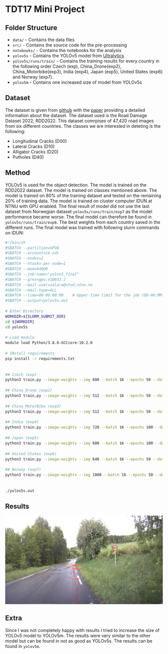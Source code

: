 # TDT17 Mini Project


## Folder Structure
* `data/` - Contains the data files
* `src/` - Contains the source code for the pre-processing
* `notebooks/` - Contains the notebooks for the analysis
* `yolov5s` - Contains the YOLOv5 model from [Ultralytics](https://github.com/ultralytics/yolov5) 
* `yolov5s/runs/train/` - Contains the training results for every country in the following order Czech (exp), China_Drone(exp2), China_Motorbike(exp3), India (exp4), Japan (exp5), United States (exp6) and Norway (exp7).
* `yolov5m` - Contains one increased size of model from YOLOv5s

## Dataset
The dataset is given from [github](https://github.com/sekilab/RoadDamageDetector) with the [paper](https://www.researchgate.net/publication/363668453_RDD2022_A_multi-national_image_dataset_for_automatic_Road_Damage_Detection) providing a detailed information about the dataset. The dataset used is the Road Damage Dataset 2022, RDD2022. This dataset comrpises of 47,420 road images from six different countries. The classes we are interested in deteting is the following:

* Longitudinal Cracks (D00)
* Lateral Cracks (D10)
* Alligator Cracks (D20)
* Putholes (D40)


## Method
YOLOv5 is used for the object detection. The model is trained on the RDD2022 dataset. The model is trained on classes mentioned above. The model is trained on 80% of the training dataset and tested on the remaining 20% of training data. The model is trained on cluster computer IDUN at NTNU with GPU enabled. The final result of model did not use the last dataset from Norwegian dataset `yolov5s/runs/train/exp7` as the model performance became worse. The final model can therefore be found in `yolov5s/runs/train/exp6`. The best weights from each country saved in the different runs. The final model was trained with following slurm commands on IDUN:


```bash
#!/bin/sh
#SBATCH --partition=GPUQ
#SBATCH --account=ie-idi
#SBATCH --nodes=2
#SBATCH --ntasks-per-node=1
#SBATCH --mem=64000
#SBATCH --job-name="yolov5_final"
#SBATCH --gres=gpu:V10032:2
#SBATCH --mail-user=salara@stud.ntnu.no
#SBATCH --mail-type=ALL
#SBATCH --time=00-00:00:00    # Upper time limit for the job (DD-HH:MM:SS)
#SBATCH --output=yolov5s.out

# Enter Directory
WORKDIR=${SLURM_SUBMIT_DIR}
cd ${WORKDIR}
cd yolov5s

# Load module
module load Python/3.8.6-GCCcore-10.2.0

# INstall requirements
pip install -r requirements.txt


## Czech (exp)
python3 train.py --image-weights --img 600 --batch 16 --epochs 50 --data czech.yaml --weights yolov5s.pt --device 0,1

## China_Drone (exp2)
python3 train.py --image-weights --img 512 --batch 16 --epochs 50 --data china_drone.yaml --weights /cluster/work/salara/TDT17/yolov5s/runs/train/exp/weights/best.pt 

## China_MotorBike (exp3)
python3 train.py --image-weights --img 512 --batch 16 --epochs 50 --data china_motorbike.yaml --weights /cluster/work/salara/TDT17/yolov5s/runs/train/exp2/weights/best.pt 

## India (exp4)
python3 train.py --image-weights --img 720 --batch 16 --epochs 100 --data india.yaml --weights /cluster/work/salara/TDT17/yolov5s/runs/train/exp3/weights/best.pt 

## Japan (exp5)
python3 train.py --image-weights --img 600 --batch 16 --epochs 100 --data japan.yaml --weights /cluster/work/salara/TDT17/yolov5s/runs/train/exp4/weights/best.pt

## United States (exp6)
python3 train.py --image-weights --img 640 --batch 16 --epochs 50 --data united_states.yaml --weights /cluster/work/salara/TDT17/yolov5s/runs/train/exp5/weights/best.pt 

## Norway (exp7)
python3 train.py --image-weights --img 1000 --batch 16 --epochs 50 --data norway.yaml --weights /cluster/work/salara/TDT17/yolov5s/runs/train/exp6/weights/best.pt


./yolov5s.out

```

## Results



![Results](./examples/Norway_008161.jpg)


## Extra
Since I was not completely happy with results I tried to increase the size of YOLOv5 model to YOLOv5m. The results were very similar to the other model but can be found in not as good as YOLOv5s. The results can be found in `yolov5m`.


